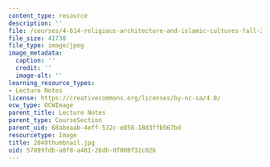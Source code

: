 ```yaml
---
content_type: resource
description: ''
file: /courses/4-614-religious-architecture-and-islamic-cultures-fall-2002/57899fdba0f8a48126db0f000f32c826_2049thumbnail.jpg
file_size: 41738
file_type: image/jpeg
image_metadata:
  caption: ''
  credit: ''
  image-alt: ''
learning_resource_types:
- Lecture Notes
license: https://creativecommons.org/licenses/by-nc-sa/4.0/
ocw_type: OCWImage
parent_title: Lecture Notes
parent_type: CourseSection
parent_uid: 68abeaab-4eff-532c-e858-18d3ffb567bd
resourcetype: Image
title: 2049thumbnail.jpg
uid: 57899fdb-a0f8-a481-26db-0f000f32c826
---
```

